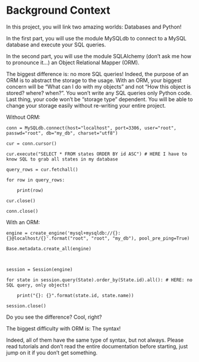 # Background Context

In this project, you will link two amazing worlds: Databases and Python!



In the first part, you will use the module MySQLdb to connect to a MySQL database and execute your SQL queries.



In the second part, you will use the module SQLAlchemy (don’t ask me how to pronounce it…) an Object Relational Mapper (ORM).



The biggest difference is: no more SQL queries! Indeed, the purpose of an ORM is to abstract the storage to the usage. With an ORM, your biggest concern will be “What can I do with my objects” and not “How this object is stored? where? when?”. You won’t write any SQL queries only Python code. Last thing, your code won’t be “storage type” dependent. You will be able to change your storage easily without re-writing your entire project.



Without ORM:


```
conn = MySQLdb.connect(host="localhost", port=3306, user="root", passwd="root", db="my_db", charset="utf8")

cur = conn.cursor()

cur.execute("SELECT * FROM states ORDER BY id ASC") # HERE I have to know SQL to grab all states in my database

query_rows = cur.fetchall()

for row in query_rows:

    print(row)

cur.close()

conn.close()
```

With an ORM:


```
engine = create_engine('mysql+mysqldb://{}:{}@localhost/{}'.format("root", "root", "my_db"), pool_pre_ping=True)

Base.metadata.create_all(engine)



session = Session(engine)

for state in session.query(State).order_by(State.id).all(): # HERE: no SQL query, only objects!

    print("{}: {}".format(state.id, state.name))

session.close()
```

Do you see the difference? Cool, right?



The biggest difficulty with ORM is: The syntax!



Indeed, all of them have the same type of syntax, but not always. Please read tutorials and don’t read the entire documentation before starting, just jump on it if you don’t get something.
